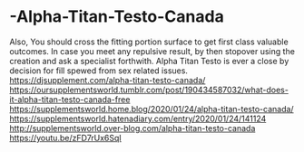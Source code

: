 # -Alpha-Titan-Testo-Canada
Also, You should cross the fitting portion surface to get first class valuable outcomes. In case you meet any repulsive result, by then stopover using the creation and ask a specialist forthwith. Alpha Titan Testo is ever a close by decision for fill spewed from sex related issues.  https://djsupplement.com/alpha-titan-testo-canada/ https://oursupplementsworld.tumblr.com/post/190434587032/what-does-it-alpha-titan-testo-canada-free https://supplementsworld.home.blog/2020/01/24/alpha-titan-testo-canada/ https://supplementsworld.hatenadiary.com/entry/2020/01/24/141124 http://supplementsworld.over-blog.com/alpha-titan-testo-canada https://youtu.be/zFD7rUx6SqI
